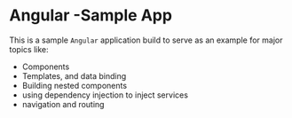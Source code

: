 # Angular -Sample App
This is a sample `Angular` application build to serve as an example for  major topics like:
* Components
* Templates, and data binding
* Building nested components
* using dependency injection to inject services
* navigation and routing
